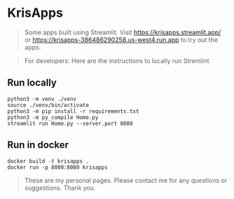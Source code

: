 # KrisApps

> Some apps built using Streamlit.
> Visit https://krisapps.streamlit.app/ or https://krisapps-386486290258.us-west4.run.app to try out the apps.

> For developers: Here are the instructions to locally run Stremlint

## Run locally
```
python3 -m venv ./venv
source ./venv/bin/activate
python3 -m pip install -r requirements.txt
python3 -m py_compile Home.py
streamlit run Home.py --server.port 8080
```

## Run in docker
```
docker build -t krisapps .
docker run -p 8080:8080 krisapps
```


> These are my personal pages. Please contact me for any questions or suggestions. Thank you.
